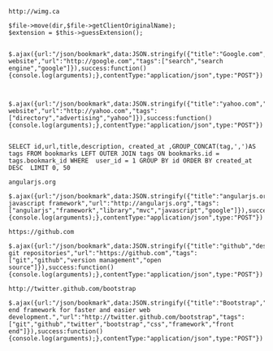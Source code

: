 <pre><code>
http://wimg.ca

$file->move(dir,$file->getClientOriginalName);
$extension = $this->guessExtension();


$.ajax({url:"/json/bookmark",data:JSON.stringify({"title":"Google.com","description":"google website","url":"http://google.com","tags":["search","search engine","google"]}),success:function(){console.log(arguments);},contentType:"application/json",type:"POST"})



$.ajax({url:"/json/bookmark",data:JSON.stringify({"title":"yahoo.com","description":"yahoo website","url":"http://yahoo.com","tags":["directory","advertising","yahoo"]}),success:function(){console.log(arguments);},contentType:"application/json",type:"POST"})


SELECT id,url,title,description, created_at ,GROUP_CONCAT(tag,',')AS tags FROM bookmarks LEFT OUTER JOIN tags ON bookmarks.id = tags.bookmark_id WHERE  user_id = 1 GROUP BY id ORDER BY created_at DESC  LIMIT 0, 50 

angularjs.org

$.ajax({url:"/json/bookmark",data:JSON.stringify({"title":"angularjs.org","description":"angularjs javascript framework","url":"http://angularjs.org","tags":["angularjs","framework","library","mvc","javascript","google"]}),success:function(){console.log(arguments);},contentType:"application/json",type:"POST"})

https://github.com

$.ajax({url:"/json/bookmark",data:JSON.stringify({"title":"github","description":"github git repositories","url":"https://github.com","tags":["git","github","version management","open source"]}),success:function(){console.log(arguments);},contentType:"application/json",type:"POST"})

http://twitter.github.com/bootstrap

$.ajax({url:"/json/bookmark",data:JSON.stringify({"title":"Bootstrap","description":"front-end framework for faster and easier web development.","url":"http://twitter.github.com/bootstrap","tags":["git","github","twitter","bootstrap","css","framework","front end"]}),success:function(){console.log(arguments);},contentType:"application/json",type:"POST"})

</code></pre>
